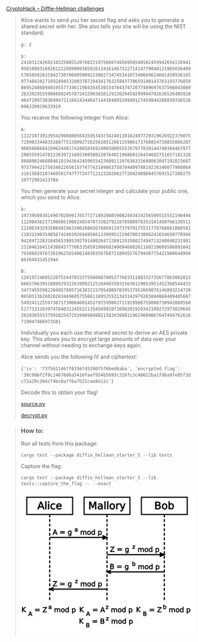 [CryptoHack – Diffie-Hellman challenges](https://cryptohack.org/challenges/diffie-hellman/)

> Alice wants to send you her secret flag and asks you to generate a shared secret with her. She also tells you she will be using the NIST standard:
>
> `g: 2`
>
> `p: 2410312426921032588552076022197566074856950548502459942654116941958108831682612228890093858261341614673227141477904012196503648957050582631942730706805009223062734745341073406696246014589361659774041027169249453200378729434170325843778659198143763193776859869524088940195577346119843545301547043747207749969763750084308926339295559968882457872412993810129130294592999947926365264059284647209730384947211681434464714438488520940127459844288859336526896320919633919`
>
> You receive the following integer from Alice:
>
> `A: 112218739139542908880564359534373424013016249772931962692237907571990334483528877513809272625610512061159061737608547288558662879685086684299624481742865016924065000555267977830144740364467977206555914781236397216033805882207640219686011643468275165718132888489024688846101943642459655423609111976363316080620471928236879737944217503462265615774774318986375878440978819238346077908864116156831874695817477772477121232820827728424890845769152726027520772901423784`
>
> You then generate your secret integer and calculate your public one, which you send to Alice.
>
> `b: 197395083814907028991785772714920885908249341925650951555219049411298436217190605190824934787336279228785809783531814507661385111220639329358048196339626065676869119737979175531770768861808581110311903548567424039264485661330995221907803300824165469977099494284722831845653985392791480264712091293580274947132480402319812110462641143884577706335859190668240694680261160210609506891842793868297672619625924001403035676872189455767944077542198064499486164431451944`
>
> `B: 1241972460522075344783337556660700537760331108332735677863862813666578639518899293226399921252049655031563612905395145236854443334774555982204857895716383215705498970395379526698761468932147200650513626028263449605755661189525521343142979265044068409405667549241125597387173006460145379759986272191990675988873894208956851773331039747840312455221354589910726982819203421992729738296452820365553759182547255998984882158393688119629609067647494762616719047466973581`
>
> Individually you each use the shared secret to derive an AES private key. This allows you to encrypt large amounts of data over your channel without needing to exchange keys again.
>
> Alice sends you the following IV and ciphertext:
>
> `{'iv': '737561146ff8194f45290f5766ed6aba', 'encrypted_flag': '39c99bf2f0c14678d6a5416faef954b5893c316fc3c48622ba1fd6a9fe85f3dc72a29c394cf4bc8aff6a7b21cae8e12c'}`
>
> Decode this to obtain your flag!
>
> [source.py](https://cryptohack.org/static/challenges/source_0e330e41ce30ead878a4589929aa31a1.py)
>
> [decrypt.py](https://cryptohack.org/static/challenges/decrypt_08c0fede9185868aba4a6ae21aca0148.py)

> ### How to:
> Run all tests from this package:
>
>     cargo test --package diffie_hellman_starter_5 --lib tests
>
> Capture the flag:
>
>     cargo test --package diffie_hellman_starter_5 --lib tests::capture_the_flag -- --exact
> 
> ![img.png](img.png)
